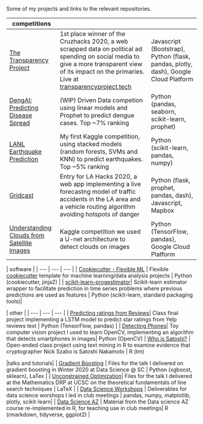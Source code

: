 

Some of my projects and links to the relevant repositories.

| competitions | | |
| --- | --- | --- |
| [The Transparency Project](https://github.com/Jswig/dss-cruzhacks)| 1st place winner of the Cruzhacks 2020, a web  scrapped data on political ad spending on social media to give a more transparent view of its impact on the primaries. Live at [transparencyproject.tech](http://transparencyproject.tech/candidate_dashboard)| Javascript (Bootstrap), Python (flask, pandas, plotly, dash), Google Cloud Platform |
| [DengAI: Predicting Disease Spread](https://github.com/datascienceslugs/dss-diseasespread)| (WIP) Driven Data competion using linear models and Prophet to predict dengue cases. Top ~7% ranking | Python (pandas, seaborn, scikit-learn, prophet) |
| [LANL Earthquake Prediction](https://github.com/datascienceslugs/dss-earthquakes) | My first Kaggle competition, using stacked models (random forests, SVMs and KNN) to predict earthquakes. Top ~5% ranking |  Python (scikit-learn, pandas, numpy) |
| [Gridcast](https://github.com/Jswig/lahacks)| Entry for LA Hacks 2020, a web app implementing a live forecastng model of traffic accidents in the LA area and a vehicle routing algorithm avoiding hotspots of danger | Python (flask, prophet, pandas, dash), Javascript, Mapbox
| [Understanding Clouds from Satellite Images](https://github.com/datascienceslugs/dss-cloudclassification/tree/anders-testing) | Kaggle competition we used a U-net architecture to detect clouds on images | Python (TensorFlow, pandas), Google Cloud Platform

| software |
| --- | --- | --- |
| [Cookiecutter - Flexible ML](https://github.com/Jswig/cookiecutter-flexible-ml) | Flexible  [cookiecutter](https://cookiecutter.readthedocs.io/en/1.7.2/) template for machine learning/data analysis projects | Python (cookiecutter, jinja2) | 
| [scikit-learn-progestimator](https://github.com/Jswig/sklearn-progestimator)| Scikit-learn estimator wrapper to facilitate prediction in time series problems where previous predictions are used as features | Python (scikit-learn, standard packaging tools)|

| other |
| --- | --- | --- |
| [Predicting ratings from Reviews](https://github.com/Jswig/cse142-final-project)| Class final project implementing a LSTM model to predict star ratings from Yelp reviews text | Python (TensorFlow, pandas) |
| [Detecting Phones](https://github.com/Jswig/bctakehome)| Toy computer vision project I used to learn OpenCV, implementing an algorithm that detects smartphones in images| Python (OpenCV)
| [Who is Satoshi?](https://github.com/Jswig/Computational-Futurology/blob/master/Who_Is_Satoshi) | Open-ended class project using text mining in R to examine evidence that cryptographer Nick Szabo is Satoshi Nakamoto | R (tm) 

|talks and tutorials|
| [Gradient Boosting](https://github.com/datascienceslugs/workshops/blob/master/w2020/boostedtrees/boosting.pdf) | Files for the talk I delivered on gradient boosting in Winter 2020 at Data Science @ SC | Python (xgboost, sklearn), LaTex |
| [Unconstrained Optimization]()| Files for the talk I delivered at the Mathematics DRP at UCSC on the theoretical fundamentals of line search techniques | LaTeX |
| [Data Science Workshops](https://github.com/datascienceslugs/workshops) | Deliverables for data science worshops I led in club meetings |   pandas, numpy, matplotlib, plotly, scikit-learn|
| [Data Science AZ](https://github.com/Jswig/DataScienceAZ) | Material from the Data  science AZ course re-implemented in R, for teaching use in club meetings| R (rmarkdown, tidyverse, ggplot2) |
